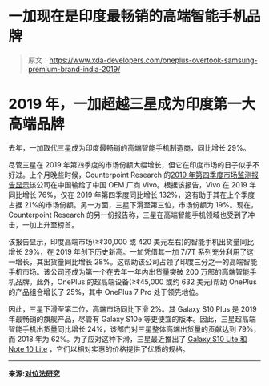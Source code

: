 # 一加现在是印度最畅销的高端智能手机品牌

> 原文：<https://www.xda-developers.com/oneplus-overtook-samsung-premium-brand-india-2019/>

# 2019 年，一加超越三星成为印度第一大高端品牌

去年，一加取代三星成为印度最畅销的高端智能手机制造商，同比增长 29%。

尽管三星在 2019 年第四季度的市场份额大幅增长，但它在印度市场的日子似乎不好过。上个月晚些时候，Counterpoint Research 的[2019 年第四季度市场监测报告显示](https://www.xda-developers.com/vivo-overtakes-samsung-india/)该公司在中国输给了中国 OEM 厂商 Vivo。根据该报告，Vivo 在 2019 年同比增长 76%，仅在 2019 年第四季度同比增长 132%，这有助于其在上个季度占据 21%的市场份额。另一方面，三星下滑至第三位，市场份额为 19%。现在，Counterpoint Research 的另一份报告称，三星在高端智能手机领域也受到了冲击，一加上升至榜首。

该报告显示，印度高端市场(≥₹30,000 或 420 美元左右)的智能手机出货量同比增长 29%，在 2019 年创下历史新高。一加凭借其一加 7/7T 系列充分利用了这一增长，其出货量同比增长 28%。这帮助该公司占领了印度三分之一的高端智能手机市场。该公司还成为第一个在去年一年内出货量突破 200 万部的高端智能手机品牌。此外，OnePlus 的超高端设备(≥₹45,000 或约 632 美元)帮助 OnePlus 的产品组合增长了 25%，其中 OnePlus 7 Pro 处于领先地位。

因此，三星下滑至第二位，高端市场同比下滑 2%。其 Galaxy S10 Plus 是 2019 年最畅销的旗舰产品，尽管有 Galaxy S10e 等更便宜的版本。因此，三星超高端智能手机出货量同比增长 24%，该部门对三星整体高端出货量的贡献达到 79%，而 2018 年为 62%。为了应对这种下滑，三星最近推出了 [Galaxy S10 Lite 和 Note 10 Lite](https://www.xda-developers.com/galaxy-s10-lite-note-10-lite-hands-on-video/) ，它们以相对实惠的价格提供了优质的规格。

* * *

**来源:[对位法研究](https://www.counterpointresearch.com/oneplus-grabs-1-position-indias-premium-smartphone-market-full-year/)**
